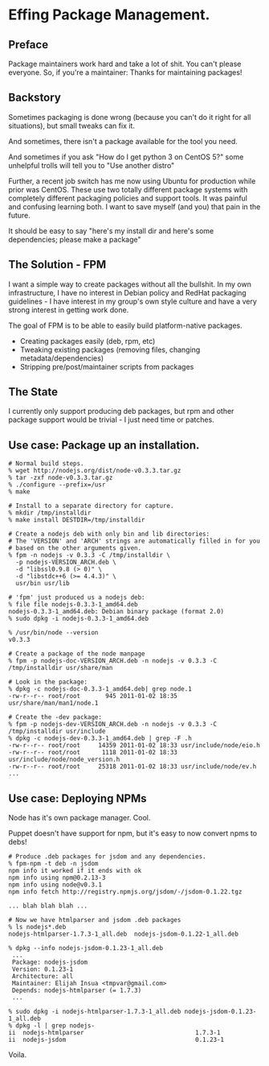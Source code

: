 # Effing Package Management.

## Preface

Package maintainers work hard and take a lot of shit. You can't please everyone. So, if you're a maintainer: Thanks for maintaining packages!

## Backstory

Sometimes packaging is done wrong (because you can't do it right for all
situations), but small tweaks can fix it.

And sometimes, there isn't a package available for the tool you need.

And sometimes if you ask "How do I get python 3 on CentOS 5?" some unhelpful
trolls will tell you to "Use another distro"

Further, a recent job switch has me now using Ubuntu for production while prior
was CentOS. These use two totally different package systems with completely different
packaging policies and support tools. It was painful and confusing learning both. I
want to save myself (and you) that pain in the future.

It should be easy to say "here's my install dir and here's some dependencies;
please make a package"

## The Solution - FPM

I want a simple way to create packages without all the bullshit. In my own
infrastructure, I have no interest in Debian policy and RedHat packaging
guidelines - I have interest in my group's own style culture and have a very strong
interest in getting work done.

The goal of FPM is to be able to easily build platform-native packages.

* Creating packages easily (deb, rpm, etc)
* Tweaking existing packages (removing files, changing metadata/dependencies)
* Stripping pre/post/maintainer scripts from packages

## The State

I currently only support producing deb packages, but rpm and other package
support would be trivial - I just need time or patches.

## Use case: Package up an installation.

    # Normal build steps.
    % wget http://nodejs.org/dist/node-v0.3.3.tar.gz
    % tar -zxf node-v0.3.3.tar.gz 
    % ./configure --prefix=/usr
    % make

    # Install to a separate directory for capture.
    % mkdir /tmp/installdir
    % make install DESTDIR=/tmp/installdir

    # Create a nodejs deb with only bin and lib directories:
    # The 'VERSION' and 'ARCH' strings are automatically filled in for you
    # based on the other arguments given.
    % fpm -n nodejs -v 0.3.3 -C /tmp/installdir \
      -p nodejs-VERSION_ARCH.deb \
      -d "libssl0.9.8 (> 0)" \
      -d "libstdc++6 (>= 4.4.3)" \
      usr/bin usr/lib

    # 'fpm' just produced us a nodejs deb:
    % file file nodejs-0.3.3-1_amd64.deb
    nodejs-0.3.3-1_amd64.deb: Debian binary package (format 2.0)
    % sudo dpkg -i nodejs-0.3.3-1_amd64.deb 

    % /usr/bin/node --version
    v0.3.3

    # Create a package of the node manpage
    % fpm -p nodejs-doc-VERSION_ARCH.deb -n nodejs -v 0.3.3 -C /tmp/installdir usr/share/man

    # Look in the package:
    % dpkg -c nodejs-doc-0.3.3-1_amd64.deb| grep node.1
    -rw-r--r-- root/root       945 2011-01-02 18:35 usr/share/man/man1/node.1

    # Create the -dev package:
    % fpm -p nodejs-dev-VERSION_ARCH.deb -n nodejs -v 0.3.3 -C /tmp/installdir usr/include  
    % dpkg -c nodejs-dev-0.3.3-1_amd64.deb | grep -F .h 
    -rw-r--r-- root/root     14359 2011-01-02 18:33 usr/include/node/eio.h
    -rw-r--r-- root/root      1118 2011-01-02 18:33 usr/include/node/node_version.h
    -rw-r--r-- root/root     25318 2011-01-02 18:33 usr/include/node/ev.h
    ...


## Use case: Deploying NPMs

Node has it's own package manager. Cool.

Puppet doesn't have support for npm, but it's easy to now convert npms to debs!

    # Produce .deb packages for jsdom and any dependencies.
    % fpm-npm -t deb -n jsdom
    npm info it worked if it ends with ok
    npm info using npm@0.2.13-3
    npm info using node@v0.3.1
    npm info fetch http://registry.npmjs.org/jsdom/-/jsdom-0.1.22.tgz

    ... blah blah blah ...

    # Now we have htmlparser and jsdom .deb packages
    % ls nodejs*.deb
    nodejs-htmlparser-1.7.3-1_all.deb  nodejs-jsdom-0.1.22-1_all.deb

    % dpkg --info nodejs-jsdom-0.1.23-1_all.deb
     ...
     Package: nodejs-jsdom
     Version: 0.1.23-1
     Architecture: all
     Maintainer: Elijah Insua <tmpvar@gmail.com>
     Depends: nodejs-htmlparser (= 1.7.3)
     ...

    % sudo dpkg -i nodejs-htmlparser-1.7.3-1_all.deb nodejs-jsdom-0.1.23-1_all.deb
    % dpkg -l | grep nodejs-     
    ii  nodejs-htmlparser                               1.7.3-1
    ii  nodejs-jsdom                                    0.1.23-1

Voila.
